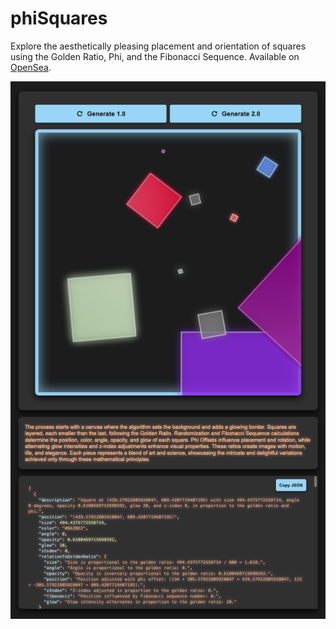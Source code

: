 # phiSquares

Explore the aesthetically pleasing placement and orientation of squares using the Golden Ratio, Phi, and the Fibonacci Sequence. Available on [OpenSea](https://opensea.io/collection/phisquares). 

[![phiSquares](phiSquares_Screenshot.png)](https://opensea.io/collection/phisquares)
